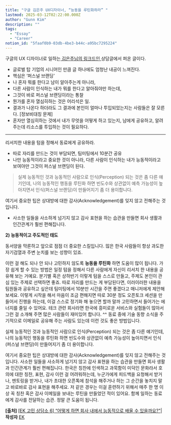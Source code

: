 ```yaml
---
title: "구글 김은주 UX디자이너, “능동을 루틴화하라” "
lastmod: 2025-03-12T02:22:00.000Z
author: "Gunn Kim"
description: ""
tags:
  - "Essay"
  - "Career"
notion_id: "5faaf0b9-03db-4be3-b44c-a95bc7295224"
---
```


구글의 UX 디자이너로 일하는[ 김은주님의 링크드인 ](https://www.linkedin.com/in/eunjookim/)상담글에서 퍼온 글이다. 

- 글로벌 탑 기업의 시니어인 만큼 글 하나에도 엄청난 내공이 느껴진다.
- 핵심은 ‘퍼스널 브랜딩’
- 나 혼자 뭐를 한다고 남이 알아주는게 아니라,
- 다른 사람이 인식하는 내가 뭐를 한다고 알아줘야만 하는데,
- 그것이 바로 퍼스널 브랜딩이라는 통찰
- 뭔가를 혼자 열심히하는 것은 어리석은 일.
- 결과가 나온다 하더라도 그 결과에 본인이 얼마나 투입되었는지는 사람들은 잘 모른다. [정보비대칭 문제]
- 혼자만 열심히하는 것에서 내가 무엇을 어떻게 하고 있는지, 남에게 공유하고, 알려주는데 리소스를 투입하는 것이 필요하다.


---


리서치한 내용을 텀을 정해서 동료에게 공유하라.

- 따로 자리를 만드는 것이 부담되면, 팀미팅에서 10분간 공유
- 나만 능동적이라고 중요한 것이 아니라, 다른 사람이 인식하는 내가 능동적이라고 보여야만 그것이 퍼스널 브랜딩이 된다.


> 실제 능동적인 것과 능동적인 사람으로 인식(Perception) 되는 것은 좀 다른 얘기인데, 나의 능동적인 행동을 루틴화 하면 빈도수와 상관없이 예측 가능성이 높아지면서 인식(퍼스널 브랜딩)이 만들어지기 좀 더 용이합니다.



여기서 중요한 팁은 상대방에 대한 감사(Acknowledgement)를 잊지 않고 전해주는 것입니다. 

- 사소한 일들을 사소하게 넘기지 않고 감사 표현을 하는 습관을 만들면 회사 생활과 인간관계가 훨씬 편해집니다.



**2) 능동적이고 주도적인 태도**

동서양을 막론하고 앞으로 점점 더 중요한 스킬입니다. 많은 한국 사람들이 항상 과도한 자기검열과 주변 눈치를 보는 성향이 있죠.


이런 걸 해도 되나 안 되나 고민하지 않도록 **능동을 루틴화** 하면 도움이 많이 됩니다. 가장 쉽게 할 수 있는 방법은 일정 텀을 정해서 다른 사람에게 자신이 리서치 한 내용을 공유해 보는 거예요. 분기별 혹은 상하반기 이렇게 텀을 스스로 만들고, 주제도 본인이 관심 있는 주제로 선택하면 좋죠. 따로 자리를 만드는 게 부담된다면, 이러이러한 내용을 팀원들과 공유하고 싶은데 팀미팅에서 10분만 시간을 주면 좋겠다고 매니저에게 제안해 보세요. 이렇게 시작을 해서 마음이 조금 편해지면 따로 30분 정도 오픈토크 세션을 만들어서 진행을 하는데, 이걸 스스로 정기화 해 놓으면 할까 말까 고민하면서 들어가는 에너지를 줄일 수 있어요. 테크 관련 회사라면 한국에 흥미로운 서비스와 실험들이 많아서 그런 걸 소개해 주면 많은 사람들이 재미있어 합니다. ^^ 동료 중에 기술 동향 소식을 주기적으로 이메일로 공유해 주는 사람도 있는데 이런 것도 좋은 방법입니다.


실제 능동적인 것과 능동적인 사람으로 인식(Perception) 되는 것은 좀 다른 얘기인데, 나의 능동적인 행동을 루틴화 하면 빈도수와 상관없이 예측 가능성이 높아지면서 인식(퍼스널 브랜딩)이 만들어지기 좀 더 용이합니다.


여기서 중요한 팁은 상대방에 대한 감사(Acknowledgement)를 잊지 않고 전해주는 것입니다. 사소한 일들을 사소하게 넘기지 않고 감사 표현을 하는 습관을 만들면 회사 생활과 인간관계가 훨씬 편해집니다. 한국은 칭찬에 인색하고 과묵함이 미덕인 문화라서 호의에 대한 칭찬, 표현, 감사 이런 걸 어려워하는데, 누군가에게 피드백을 요청해서 받거나, 멘토링을 받거나, 내가 초대한 오픈톡에 참석을 해주거나 하는 그 순간을 놓치지 말고 바로바로 감사 표현을 해주세요. 저 같은 경우는 이걸 훈련하기 위해서 매주 한 명 이상 꼭 칭찬 혹은 감사 이메일을 보내는 루틴을 만들었던 적이 있어요. 함께 일하는 동료에게 감사를 전달하는 습관. 정말 큰 도움이 됩니다.

**[출처]** [[EK 고민 상담소 6] “어떻게 하면 회사 내에서 능동적으로 배울 수 있을까요?"](https://blog.naver.com/junedec369/222978116404)|**작성자** [EK](https://blog.naver.com/junedec369)

